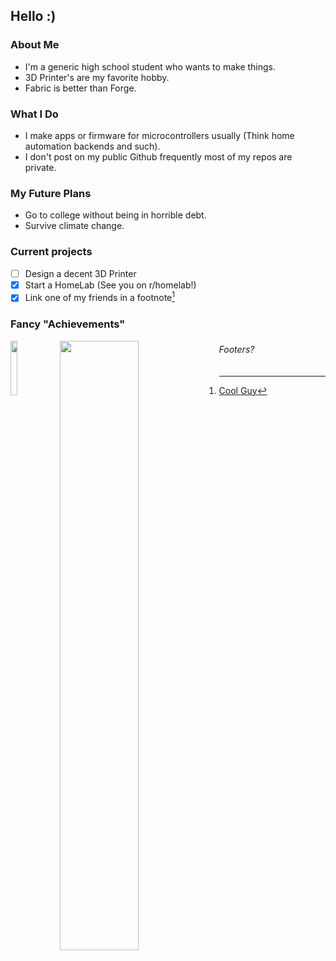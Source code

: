 ## Hello :)

### About Me
  - I'm a generic high school student who wants to make things.
  - 3D Printer's are my favorite hobby.
  - Fabric is better than Forge.

### What I Do
  - I make apps or firmware for microcontrollers usually (Think home automation backends and such).
  - I don't post on my public Github frequently most of my repos are private. 

### My Future Plans
  - Go to college without being in horrible debt.
  - Survive climate change.
  
### Current projects
  - [ ] Design a decent 3D Printer 
  - [x] Start a HomeLab (See you on r/homelab!)
  - [x] Link one of my friends in a footnote[^1]

### Fancy "Achievements"
<img align="left" height="15%" width="15%" src="https://emoji.gg/assets/emoji/2557-pogfish-remastered.png">
<img align="left" width="50%" src="https://github-readme-stats.vercel.app/api?username=PentBeear&custom_title=My%20Stats&title_color=999999&hide_border=true&text_color=666666&icon_color=4455BB&count_private=true&show_icons=true&theme=dark&bg_color=55,2233AA,000000"/>

###### Footers?ㅤ
[^1]: [Cool Guy](https://github.com/yo-ru)
